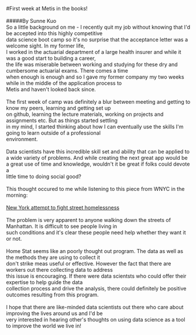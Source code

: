 #First week at Metis in the books!</br>
</br>
#####By Sunne Kuo
</br>
So a little background on me - I recently quit my job without knowing that I'd be accepted into this highly competitive</br>
data science boot camp so it's no surprise that the acceptance letter was a welcome sight.  In my former life,</br>
I worked in the actuarial department of a large health insurer and while it was a good start to building a career,</br>
the life was miserable between working and studying for these dry and cumbersome actuarial exams.  There comes a time</br> when enough is enough and so I gave my former company my two weeks while in the middle of the application process to</br> Metis and haven't looked back since.</br>
</br>
The first week of camp was definitely a blur between meeting and getting to know my peers, learning and getting set up</br>
on github, learning the lecture materials, working on projects and assignments etc.  But as things started settling</br>
in my mind, I started thinking about how I can eventually use the skills I'm going to learn outside of a professional</br>
environment.</br>
</br>
Data scientists have this incredible skill set and ability that can be applied to a wide variety of problems. And while creating the next great app would be a great use of time and knowledge, wouldn't it be great if folks could devote a</br> little time to doing social good?</br>
</br>
This thought occured to me while listening to this piece from WNYC in the morning:</br>
</br>
[New York attempt to fight street homelessness](http://www.wnyc.org/story/new-york-attempts-fight-street-homelessness/)</br>
</br>
The problem is very apparent to anyone walking down the streets of Manhattan.  It is difficult to see people living in</br> such conditions and it's clear these people need help whether they want it or not.</br>
</br>
Home Stat seems like an poorly thought out program. The data as well as the methods they are using to collect it</br> 
don't strike meas useful or effective.  However the fact that there are workers out there collecting data to address</br>
this issue is encouraging.  If there were data scientsts who could offer their expertise to help guide the data </br>
collection process and drive the analysis, there could definitely be positive outcomes resulting from this program.</br>
</br>
I hope that there are like-minded data scientists out there who care about improving the lives around us and I'd be</br>
very interested in hearing other's thoughts on using data science as a tool to improve the world we live in!

